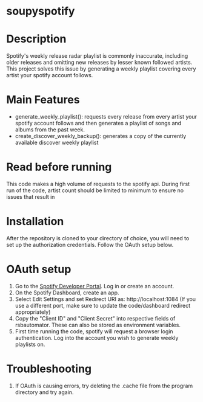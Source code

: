 # soupyspotify

# Description
Spotify's weekly release radar playlist is commonly inaccurate, including older releases and omitting new releases by lesser known followed artists. 
This project solves this issue by generating a weekly playlist covering every artist your spotify account follows.

# Main Features
- generate_weekly_playlist(): requests every release from every artist your spotify account follows and then generates a playlist of songs and albums from the past week.
- create_discover_weekly_backup(): generates a copy of the currently available discover weekly playlist

# Read before running
This code makes a high volume of requests to the spotify api. During first run of the code, artist count should be limited to minimum to ensure no issues that result in 

# Installation
After the repository is cloned to your directory of choice, you will need to set up the authorization credentials. Follow the OAuth setup below.

# OAuth setup
1. Go to the [Spotify Developer Portal](https://developer.spotify.com/dashboard/login). Log in or create an account.
2. On the Spotify Dashboard, create an app.
3. Select Edit Settings and set Redirect URI as: http://localhost:1084  (If you use a different port, make sure to update the code/dashboard redirect appropriately)
4. Copy the "Client ID" and "Client Secret" into respective fields of rsbautomator. These can also be stored as environment variables.
5. First time running the code, spotify will request a browser login authentication. Log into the account you wish to generate weekly playlists on.

# Troubleshooting
1. If OAuth is causing errors, try deleting the .cache file from the program directory and try again.
